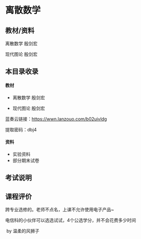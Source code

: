 # 离散数学

## 教材/资料

离散数学 殷剑宏

现代图论 殷剑宏

## 本目录收录

#### 教材

- 离散数学 殷剑宏

- 现代图论 殷剑宏

蓝奏云链接：https://wwn.lanzouo.com/b02uivldg

提取密码：dbj4

#### 资料

- 实验资料
- 部分期末试卷

## 考试说明



## 课程评价

跨专业选修的。老师不点名，上课不允许使用电子产品~ 

电信科的小伙伴可以选选试试，4个公选学分，并不会花费多少时间

​																																													by 温柔的风狮子

